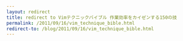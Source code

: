 ```yaml
---
layout: redirect
title: redirect to Vimテクニックバイブル 作業効率をカイゼンする150の技
permalink: /2011/09/16/vim_technique_bible.html
redirect-to: /blog/2011/09/16/vim_technique_bible.html
---
```

